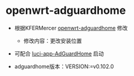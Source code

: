 # openwrt-adguardhome

- 根据KFERMercer [openwrt-adguardhome](https://github.com/KFERMercer/openwrt-adguardhome) 修改
  - 修改内容：更改安装位置
- 可配合 [luci-app-AdGuardHome](https://github.com/happyzhang1995/luci-app-adguardhome) 启动

- adguardhome版本：VERSION:=v0.102.0


